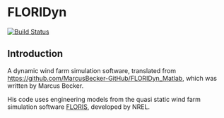 # FLORIDyn

[![Build Status](https://github.com/ufechner7/FLORIDyn.jl/actions/workflows/CI.yml/badge.svg?branch=main)](https://github.com/ufechner7/FLORIDyn.jl/actions/workflows/CI.yml?query=branch%3Amain)

## Introduction
A dynamic wind farm simulation software, translated from https://github.com/MarcusBecker-GitHub/FLORIDyn_Matlab, which was written by Marcus Becker.

His code uses engineering models from the quasi static wind farm simulation software [FLORIS](https://github.com/NREL/floris), developed by NREL.


